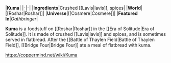 |**Kuma**|
|-|-|
|**Ingredients**|Crushed [[Lavis\|lavis]], spices|
|**World**|[[Roshar\|Roshar]]|
|**Universe**|[[Cosmere\|Cosmere]]|
|**Featured In**|*Oathbringer*|

**Kuma** is a foodstuff on [[Roshar\|Roshar]] in the [[Era of Solitude\|Era of Solitude]].
It is made of crushed [[Lavis\|lavis]] and spices, and is sometimes served in flatbread. After the [[Battle of Thaylen Field\|Battle of Thaylen Field]], [[Bridge Four\|Bridge Four]] ate a meal of flatbread with kuma.



https://coppermind.net/wiki/Kuma